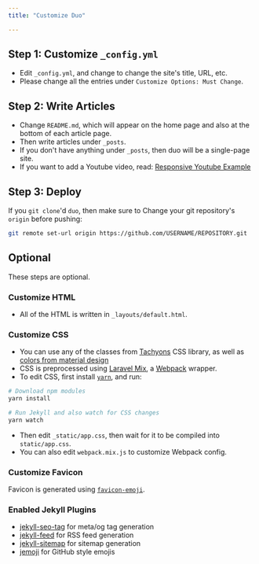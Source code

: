 ```yaml
---
title: "Customize Duo"

---
```


## Step 1: Customize `_config.yml`

- Edit `_config.yml`, and change to change the site's title, URL, etc.
- Please change all the entries under `Customize Options: Must Change`.

## Step 2: Write Articles

- Change `README.md`, which will appear on the home page and also at the bottom of each article page.
- Then write articles under `_posts`.
- If you don't have anything under `_posts`, then duo will be a single-page site.
- If you want to add a Youtube video, read: [Responsive Youtube Example](/responsive-youtube-example/)

## Step 3: Deploy

If you `git clone`'d `duo`, then make sure to Change your git repository's `origin` before pushing:

```bash
git remote set-url origin https://github.com/USERNAME/REPOSITORY.git
```

## Optional

These steps are optional.

### Customize HTML

- All of the HTML is written in `_layouts/default.html`.

### Customize CSS

- You can use any of the classes from [Tachyons](http://tachyons.io/) CSS library, as well as [colors from material design](https://github.com/shuhei/material-colors)
- CSS is preprocessed using [Laravel Mix](https://github.com/JeffreyWay/laravel-mix/), a [Webpack](https://webpack.js.org/) wrapper.
- To edit CSS, first install [`yarn`](https://yarnpkg.com/en/), and run:

```bash
# Download npm modules
yarn install

# Run Jekyll and also watch for CSS changes
yarn watch
```

- Then edit `_static/app.css`, then wait for it to be compiled into `static/app.css`.
- You can also edit `webpack.mix.js` to customize Webpack config.

### Customize Favicon

Favicon is generated using [`favicon-emoji`](https://github.com/albinekb/favicon-emoji).

### Enabled Jekyll Plugins

- [jekyll-seo-tag](https://github.com/jekyll/jekyll-seo-tag/) for meta/og tag generation
- [jekyll-feed](https://github.com/jekyll/jekyll-feed) for RSS feed generation
- [jekyll-sitemap](https://github.com/jekyll/jekyll-sitemap) for sitemap generation
- [jemoji](https://github.com/jekyll/jemoji) for GitHub style emojis
